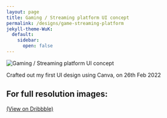 ```yaml
---
layout: page
title: Gaming / Streaming platform UI concept
permalink: /designs/game-streaming-platform
jekyll-theme-WuK:
  default:
    sidebar:
      open: false
---
```


![Gaming / Streaming platform UI concept](https://cdn.dribbble.com/users/10894594/screenshots/17604765/media/4135123a679bb5150e9d6334d27505ce.png?resize=400x300&vertical=center)

Crafted out my first UI design using Canva, on 26th Feb 2022

## For full resolution images:

[(View on Dribbble)](https://dribbble.com/shots/17604765-Gaming-Streaming-platform-UI-concept)
